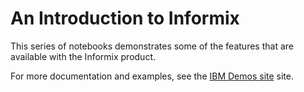 # An Introduction to Informix
This series of notebooks demonstrates some of the features that are available with the Informix product.

For more documentation and examples, see the [IBM Demos site](https://www.ibm.com/demos) site.
